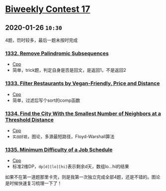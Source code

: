 # [Biweekly Contest 17](https://leetcode.com/contest/biweekly-contest-17/)

## 2020-01-26 `10:30`

4题，罚时较多，最后一题未按时完成

### [1332. Remove Palindromic Subsequences](https://leetcode.com/contest/weekly-contest-173/problems/remove-palindromic-subsequences/)

- [Cpp](../../../cpp/1332.cpp)
- 简单，trick题，判定自身是否是回文，是返回1，不是返回2

### [1333. Filter Restaurants by Vegan-Friendly, Price and Distance](https://leetcode.com/problems/filter-restaurants-by-vegan-friendly-price-and-distance/)

- [Cpp](../../../cpp/1333.cpp)
- 简单，过滤后写个sort的comp函数

### [1334. Find the City With the Smallest Number of Neighbors at a Threshold Distance](https://leetcode.com/problems/find-the-city-with-the-smallest-number-of-neighbors-at-a-threshold-distance/)

- [Cpp](../../../cpp/1334.cpp)
- `实战好题`，图论，多源最短路径，Floyd-Warshall算法

### [1335. Minimum Difficulty of a Job Schedule](https://leetcode.com/problems/minimum-difficulty-of-a-job-schedule/)

- [Cpp](../../../cpp/1335.cpp)
- 标准2维DP，`dp[d][lo][hi]`表示剩余d天，数组lo...hi的结果

如果不在第一道题那里卡壳，则是我第一次独立完成全部4题，还是不错的。图论是时候快速复习梳理一下了！
